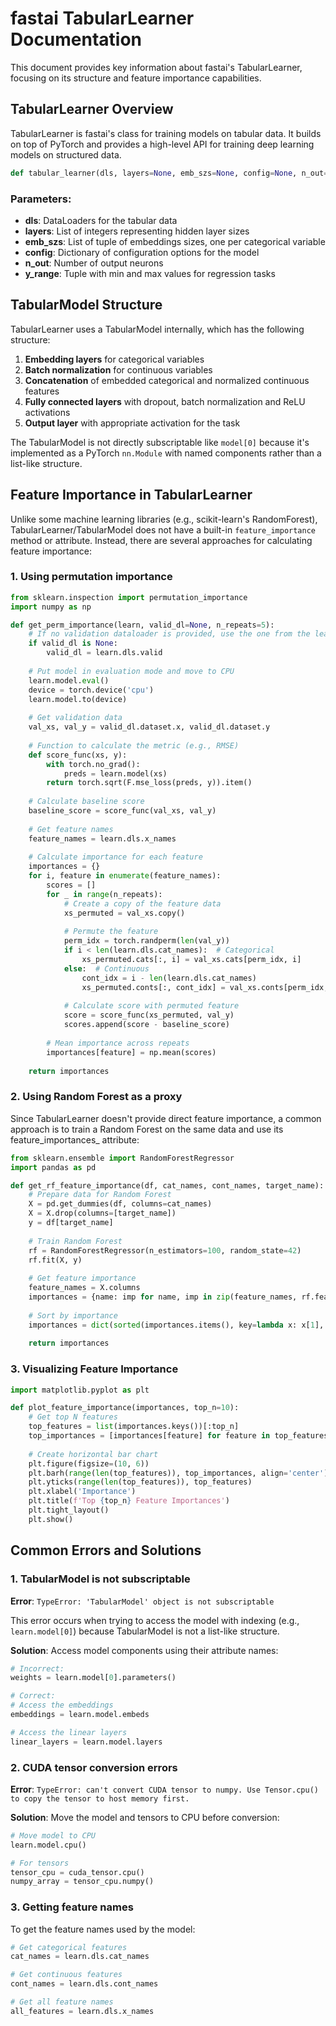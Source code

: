 # fastai TabularLearner Documentation

This document provides key information about fastai's TabularLearner, focusing on its structure and feature importance capabilities.

## TabularLearner Overview

TabularLearner is fastai's class for training models on tabular data. It builds on top of PyTorch and provides a high-level API for training deep learning models on structured data.

```python
def tabular_learner(dls, layers=None, emb_szs=None, config=None, n_out=None, y_range=None, **kwargs)
```

### Parameters:
- **dls**: DataLoaders for the tabular data
- **layers**: List of integers representing hidden layer sizes
- **emb_szs**: List of tuple of embeddings sizes, one per categorical variable
- **config**: Dictionary of configuration options for the model
- **n_out**: Number of output neurons
- **y_range**: Tuple with min and max values for regression tasks

## TabularModel Structure

TabularLearner uses a TabularModel internally, which has the following structure:

1. **Embedding layers** for categorical variables
2. **Batch normalization** for continuous variables
3. **Concatenation** of embedded categorical and normalized continuous features
4. **Fully connected layers** with dropout, batch normalization and ReLU activations
5. **Output layer** with appropriate activation for the task

The TabularModel is not directly subscriptable like `model[0]` because it's implemented as a PyTorch `nn.Module` with named components rather than a list-like structure.

## Feature Importance in TabularLearner

Unlike some machine learning libraries (e.g., scikit-learn's RandomForest), TabularLearner/TabularModel does not have a built-in `feature_importance` method or attribute. Instead, there are several approaches for calculating feature importance:

### 1. Using permutation importance

```python
from sklearn.inspection import permutation_importance
import numpy as np

def get_perm_importance(learn, valid_dl=None, n_repeats=5):
    # If no validation dataloader is provided, use the one from the learner
    if valid_dl is None:
        valid_dl = learn.dls.valid
    
    # Put model in evaluation mode and move to CPU
    learn.model.eval()
    device = torch.device('cpu')
    learn.model.to(device)
    
    # Get validation data
    val_xs, val_y = valid_dl.dataset.x, valid_dl.dataset.y
    
    # Function to calculate the metric (e.g., RMSE)
    def score_func(xs, y):
        with torch.no_grad():
            preds = learn.model(xs)
        return torch.sqrt(F.mse_loss(preds, y)).item()
    
    # Calculate baseline score
    baseline_score = score_func(val_xs, val_y)
    
    # Get feature names
    feature_names = learn.dls.x_names
    
    # Calculate importance for each feature
    importances = {}
    for i, feature in enumerate(feature_names):
        scores = []
        for _ in range(n_repeats):
            # Create a copy of the feature data
            xs_permuted = val_xs.copy()
            
            # Permute the feature
            perm_idx = torch.randperm(len(val_y))
            if i < len(learn.dls.cat_names):  # Categorical
                xs_permuted.cats[:, i] = val_xs.cats[perm_idx, i]
            else:  # Continuous
                cont_idx = i - len(learn.dls.cat_names)
                xs_permuted.conts[:, cont_idx] = val_xs.conts[perm_idx, cont_idx]
            
            # Calculate score with permuted feature
            score = score_func(xs_permuted, val_y)
            scores.append(score - baseline_score)
        
        # Mean importance across repeats
        importances[feature] = np.mean(scores)
    
    return importances
```

### 2. Using Random Forest as a proxy

Since TabularLearner doesn't provide direct feature importance, a common approach is to train a Random Forest on the same data and use its feature_importances_ attribute:

```python
from sklearn.ensemble import RandomForestRegressor
import pandas as pd

def get_rf_feature_importance(df, cat_names, cont_names, target_name):
    # Prepare data for Random Forest
    X = pd.get_dummies(df, columns=cat_names)
    X = X.drop(columns=[target_name])
    y = df[target_name]
    
    # Train Random Forest
    rf = RandomForestRegressor(n_estimators=100, random_state=42)
    rf.fit(X, y)
    
    # Get feature importance
    feature_names = X.columns
    importances = {name: imp for name, imp in zip(feature_names, rf.feature_importances_)}
    
    # Sort by importance
    importances = dict(sorted(importances.items(), key=lambda x: x[1], reverse=True))
    
    return importances
```

### 3. Visualizing Feature Importance

```python
import matplotlib.pyplot as plt

def plot_feature_importance(importances, top_n=10):
    # Get top N features
    top_features = list(importances.keys())[:top_n]
    top_importances = [importances[feature] for feature in top_features]
    
    # Create horizontal bar chart
    plt.figure(figsize=(10, 6))
    plt.barh(range(len(top_features)), top_importances, align='center')
    plt.yticks(range(len(top_features)), top_features)
    plt.xlabel('Importance')
    plt.title(f'Top {top_n} Feature Importances')
    plt.tight_layout()
    plt.show()
```

## Common Errors and Solutions

### 1. TabularModel is not subscriptable

**Error**: `TypeError: 'TabularModel' object is not subscriptable`

This error occurs when trying to access the model with indexing (e.g., `learn.model[0]`) because TabularModel is not a list-like structure.

**Solution**: Access model components using their attribute names:

```python
# Incorrect:
weights = learn.model[0].parameters()

# Correct:
# Access the embeddings
embeddings = learn.model.embeds

# Access the linear layers
linear_layers = learn.model.layers
```

### 2. CUDA tensor conversion errors

**Error**: `TypeError: can't convert CUDA tensor to numpy. Use Tensor.cpu() to copy the tensor to host memory first.`

**Solution**: Move the model and tensors to CPU before conversion:

```python
# Move model to CPU
learn.model.cpu()

# For tensors
tensor_cpu = cuda_tensor.cpu()
numpy_array = tensor_cpu.numpy()
```

### 3. Getting feature names

To get the feature names used by the model:

```python
# Get categorical features
cat_names = learn.dls.cat_names

# Get continuous features
cont_names = learn.dls.cont_names

# Get all feature names
all_features = learn.dls.x_names
``` 